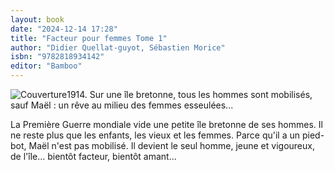 ```yaml
---
layout: book
date: "2024-12-14 17:28"
title: "Facteur pour femmes Tome 1"
author: "Didier Quellat-guyot, Sébastien Morice"
isbn: "9782818934142"
editor: "Bamboo"
---
```

![Couverture](/img/9782818934142.jpeg)1914. Sur une île bretonne, tous les hommes sont mobilisés, sauf Maël : un rêve au milieu des femmes esseulées...

La Première Guerre mondiale vide une petite île bretonne de ses hommes. Il ne reste plus que les enfants, les vieux et les femmes. Parce qu'il a un pied-bot, Maël n'est pas mobilisé. Il devient le seul homme, jeune et vigoureux, de l'île... bientôt facteur, bientôt amant...
